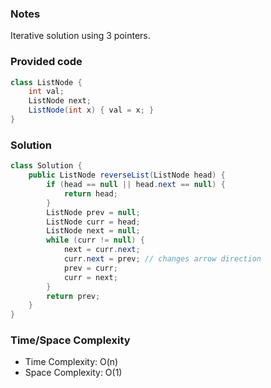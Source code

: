 ### Notes

Iterative solution using 3 pointers.

### Provided code

```java
class ListNode {
    int val;
    ListNode next;
    ListNode(int x) { val = x; }
}
```

### Solution

```java
class Solution {
    public ListNode reverseList(ListNode head) {
        if (head == null || head.next == null) {
            return head;
        }
        ListNode prev = null;
        ListNode curr = head;
        ListNode next = null;
        while (curr != null) {
            next = curr.next;
            curr.next = prev; // changes arrow direction
            prev = curr;
            curr = next;
        }
        return prev;
    }
}
```

### Time/Space Complexity

- Time Complexity: O(n)
- Space Complexity: O(1)
